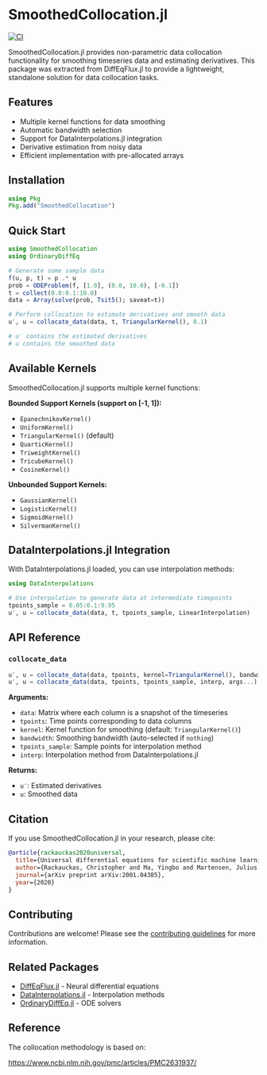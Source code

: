# SmoothedCollocation.jl

[![CI](https://github.com/SciML/SmoothedCollocation.jl/actions/workflows/CI.yml/badge.svg)](https://github.com/SciML/SmoothedCollocation.jl/actions/workflows/CI.yml)

SmoothedCollocation.jl provides non-parametric data collocation functionality for smoothing timeseries data and estimating derivatives. This package was extracted from DiffEqFlux.jl to provide a lightweight, standalone solution for data collocation tasks.

## Features

- Multiple kernel functions for data smoothing
- Automatic bandwidth selection
- Support for DataInterpolations.jl integration
- Derivative estimation from noisy data
- Efficient implementation with pre-allocated arrays

## Installation

```julia
using Pkg
Pkg.add("SmoothedCollocation")
```

## Quick Start

```julia
using SmoothedCollocation
using OrdinaryDiffEq

# Generate some sample data
f(u, p, t) = p .* u
prob = ODEProblem(f, [1.0], (0.0, 10.0), [-0.1])
t = collect(0.0:0.1:10.0)
data = Array(solve(prob, Tsit5(); saveat=t))

# Perform collocation to estimate derivatives and smooth data
u′, u = collocate_data(data, t, TriangularKernel(), 0.1)

# u′ contains the estimated derivatives
# u contains the smoothed data
```

## Available Kernels

SmoothedCollocation.jl supports multiple kernel functions:

**Bounded Support Kernels (support on [-1, 1]):**
- `EpanechnikovKernel()`
- `UniformKernel()`
- `TriangularKernel()` (default)
- `QuarticKernel()`
- `TriweightKernel()`
- `TricubeKernel()`
- `CosineKernel()`

**Unbounded Support Kernels:**
- `GaussianKernel()`
- `LogisticKernel()`
- `SigmoidKernel()`
- `SilvermanKernel()`

## DataInterpolations.jl Integration

With DataInterpolations.jl loaded, you can use interpolation methods:

```julia
using DataInterpolations

# Use interpolation to generate data at intermediate timepoints
tpoints_sample = 0.05:0.1:9.95
u′, u = collocate_data(data, t, tpoints_sample, LinearInterpolation)
```

## API Reference

### `collocate_data`

```julia
u′, u = collocate_data(data, tpoints, kernel=TriangularKernel(), bandwidth=nothing)
u′, u = collocate_data(data, tpoints, tpoints_sample, interp, args...)
```

**Arguments:**
- `data`: Matrix where each column is a snapshot of the timeseries
- `tpoints`: Time points corresponding to data columns
- `kernel`: Kernel function for smoothing (default: `TriangularKernel()`)
- `bandwidth`: Smoothing bandwidth (auto-selected if `nothing`)
- `tpoints_sample`: Sample points for interpolation method
- `interp`: Interpolation method from DataInterpolations.jl

**Returns:**
- `u′`: Estimated derivatives
- `u`: Smoothed data

## Citation

If you use SmoothedCollocation.jl in your research, please cite:

```bibtex
@article{rackauckas2020universal,
  title={Universal differential equations for scientific machine learning},
  author={Rackauckas, Christopher and Ma, Yingbo and Martensen, Julius and Warner, Collin and Zubov, Kirill and Supekar, Rohit and Skinner, Dominic and Ramadhan, Ali and Edelman, Alan},
  journal={arXiv preprint arXiv:2001.04385},
  year={2020}
}
```

## Contributing

Contributions are welcome! Please see the [contributing guidelines](CONTRIBUTING.md) for more information.

## Related Packages

- [DiffEqFlux.jl](https://github.com/SciML/DiffEqFlux.jl) - Neural differential equations
- [DataInterpolations.jl](https://github.com/SciML/DataInterpolations.jl) - Interpolation methods
- [OrdinaryDiffEq.jl](https://github.com/SciML/OrdinaryDiffEq.jl) - ODE solvers

## Reference

The collocation methodology is based on:

https://www.ncbi.nlm.nih.gov/pmc/articles/PMC2631937/
